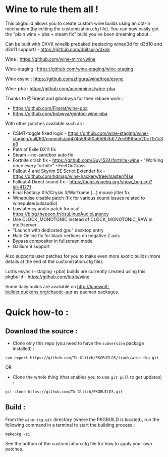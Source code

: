 # Wine to rule them all !

This pkgbuild allows you to create custom wine builds using an opt-in mechanism (by editing the customization.cfg file). You can now easily get the "plain wine + pba + steam fix" build you've been dreaming about.

Can be built with DXVK winelib prebaked (replacing wined3d for d3d10 and d3d11 support) - https://github.com/doitsujin/dxvk

Wine : https://github.com/wine-mirror/wine

Wine-staging : https://github.com/wine-staging/wine-staging

Wine esync : https://github.com/zfigura/wine/tree/esync

Wine-pba : https://github.com/acomminos/wine-pba

Thanks to @Firerat and @bobwya for their rebase work :
- https://github.com/Firerat/wine-pba
- https://github.com/bobwya/gentoo-wine-pba

With other patches available such as :
- CSMT-toggle fixed logic - https://github.com/wine-staging/wine-staging/pull/60/commits/ad474559590a659b3df72ec9965de20c7f51c3a8
- Path of Exile DX11 fix
- Steam --no-sandbox auto fix
- Fortnite crash fix - https://github.com/Guy1524/fortnite-wine - "Working once every fortnite" ~FeetOnGrass
- Fallout 4 and Skyrim SE Script Extender fix - https://github.com/hdmap/wine-hackery/tree/master/f4se
- Fallout 4 Direct sound fix - https://bugs.winehq.org/show_bug.cgi?id=41271
- Final Fantasy XIV/Crysis 3/Warframe (...) mouse jitter fix
- Winepulse disable patch (fix for various sound issues related to winepulse/pulsaudio)
- Lowlatency audio patch for osu! - https://blog.thepoon.fr/osuLinuxAudioLatency
- Use CLOCK_MONOTONIC instead of CLOCK_MONOTONIC_RAW in ntdll/server
- "Launch with dedicated gpu" desktop entry
- Halo Online fix for black vertices on negative Z axis
- Bypass compositor in fullscreen mode
- Gallium 9 support

Also supports user patches for you to make even more exotic builds (more details at the end of the customization.cfg file).

Lutris esync (+staging +pba) builds are currently created using this pkgbuild - https://github.com/lutris/wine

Some daily builds are available on http://lonewolf-builder.duckdns.org/chaotic-aur as pacman packages.


# Quick how-to :

## Download the source :

 * Clone only this repo (you need to have the `subversion` package installed) :
```
svn export https://github.com/Tk-Glitch/PKGBUILDS/trunk/wine-tkg-git
```

OR

 * Clone the whole thing (that enables you to use `git pull` to get updates) :
```
git clone https://github.com/Tk-Glitch/PKGBUILDS.git
```


## Build  :

From the `wine-tkg-git` directory (where the PKGBUILD is located), run the following command in a terminal to start the building process :
```
makepkg -si
```

See the bottom of the customization.cfg file for how to apply your own patches.
